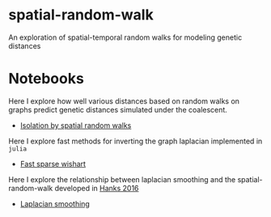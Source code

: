 # spatial-random-walk

An exploration of spatial-temporal random walks for modeling genetic distances

# Notebooks

Here I explore how well various distances based on random walks on graphs predict genetic distances simulated under the coalescent.

* [Isolation by spatial random walks](https://github.com/jhmarcus/spatial-random-walk/blob/master/notebooks/isolation_by_srw.ipynb)

Here I explore fast methods for inverting the graph laplacian implemented in `julia`

* [Fast sparse wishart](https://github.com/jhmarcus/spatial-random-walk/blob/master/notebooks/fast_sparse_wishart.ipynb)

Here I explore the relationship between laplacian smoothing and the spatial-random-walk developed in [Hanks 2016](https://github.com/jhmarcus/spatial-random-walk/blob/master/ref/hanks_2016.pdf)

* [Laplacian smoothing](https://github.com/jhmarcus/spatial-random-walk/blob/master/notebooks/laplacian_smoothing.pdf)
